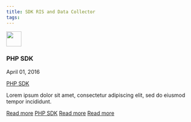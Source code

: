 ```yaml
---
title: SDK RIS and Data Collector
tags:
---
```


<div class="uk-card uk-card-default uk-width-1-2@m">
    <div class="uk-card-header">
        <div class="uk-grid-small uk-flex-middle" uk-grid>
            <div class="uk-width-auto">
                <img class="uk-border-circle" width="40" height="40" src="code">
            </div>
            <div class="uk-width-expand">
                <h3 class="uk-card-title uk-margin-remove-bottom">PHP SDK</h3>
                <p class="uk-text-meta uk-margin-remove-top"><time datetime="2016-04-01T19:00">April 01, 2016</time></p>
            </div>
        </div>
    </div>
    <div class="uk-card-body">
        <a href="" uk-icon="heart"></a>
        <a class="uk-button uk-badge uk-button-default uk-width-1-2" href="https://github.com/Kount/kount-ris-php-sdk">PHP SDK</a>
        <p>Lorem ipsum dolor sit amet, consectetur adipiscing elit, sed do eiusmod tempor incididunt.</p>
    </div>
    <div class="uk-card-footer">
        <a href="#" class="uk-button uk-button-success uk-button-text">Read more</a>
        <a class="uk-button uk-badge uk-button-default uk-width-1-2" href="https://github.com/Kount/kount-ris-php-sdk">PHP SDK</a>
        <a href="#" class="uk-button uk-button-success uk-button-text">Read more</a>
        <a href="#" class="uk-button uk-button-success uk-button-text">Read more</a>
    </div>
</div>
